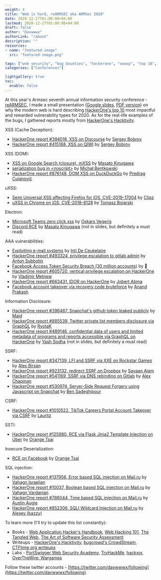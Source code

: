 ```yaml
---
weight: 4
title: "Web is hard, reARMSEC aka ARMSec 2020"
date: 2020-12-27T01:00:00+04:00
lastmod: 2020-12-27T01:00:00+04:00
draft: false
author: "Davwwwx"
authorLink: "/about"
description: ""
resources:
- name: "featured-image"
  src: "featured-image.png"

tags: ["web security", "bug bounties", "hackerone", "owasp", "top 10", "conferences"]
categories: ["Conferences"]

lightgallery: true
toc:
  enable: false
---
```



At this year's Armsec seventh annual information security conference - [reARMSEC](https://armsec.org), I made a small presentation ([Google slides](https://go.xss.am/armsec2020), [PDF version](https://go.xss.am/armsec2020.pdf)) on why the modern web is hard describing [HackerOne's top 10](https://www.hackerone.com/top-ten-vulnerabilities) most impactful and rewarded vulnerability types for 2020. As for the real-life examples of the bugs, I gathered reports mostly from [HackerOne's Hacktivity](https://hackerone.com/hacktivity).
<!--more-->


XSS (Cache Deception): 
- [HackerOne report #394016, XSS on Discourse](https://hackerone.com/reports/394016) by [Sergey Bobrov](https://twitter.com/black2fan)
- [HackerOne report #415168, XSS on QIWI](https://hackerone.com/reports/415168) by [Sergey Bobrov](https://twitter.com/black2fan)

XSS (DOM):
- [XSS on Google Search (closure), mXSS](https://www.youtube.com/watch?v=lG7U3fuNw3A) by [Masato Kinugawa](https://twitter.com/kinugawamasato)
- [serialization bug in &lt;noscript&gt;](https://bugs.chromium.org/p/chromium/issues/detail?id=1160635) by [Michał Bentkowski](https://twitter.com/securitymb)
- [HackerOne report #876148, DOM XSS on DuckDuckGo](https://hackerone.com/reports/876148) by [Predrag Cujanović](https://twitter.com/cujanovic)

uXSS:
- [Semi Universal XSS affecting Firefox for iOS, CVE-2019-17004](https://0x65.dev/blog/2020-03-30/cve-2019-17004-semi-universal-xss-affecting-firefox-for-ios.html) by [Cliqz](https://twitter.com/cliqz)
- [uXSS in Chrome on iOS, CVE-2018-6128](https://bugs.chromium.org/p/chromium/issues/detail?id=841105) by [Tomasz Bojarski](https://bughunter.withgoogle.com/embed/profile/c25fa487-a4df-4e2e-b877-4d31d8964b82)

Electron:
- [Microsoft Teams zero click xss](https://github.com/oskarsve/ms-teams-rce/blob/main/README.md) by [Oskars Vegeris](https://www.linkedin.com/in/oskars-vegeris-b9b283125/)
- [Discord RCE](https://mksben.l0.cm/2020/10/discord-desktop-rce.html) by [Masato Kinugawa](https://twitter.com/kinugawamasato) (not in slides, but definitely a must read)

AAA vulnerabilities:
- [Exploiting e-mail systems](https://drive.google.com/file/d/1iKL6wbp3yYwOmxEtAg1jEmuOf8RM8ty9/view) by [Inti De Ceukelaire](https://twitter.com/securinti)
- [HackerOne report #493324, privilege escalation to gitlab admin](https://hackerone.com/reports/493324) by [Anton Subbotin](https://twitter.com/ska_vans)
- [Facebook Access Token Security Breach (30 million accounts)](https://about.fb.com/news/2018/09/security-update/) by :ghost:
- [HackerOne report #605720, vertical privilege escalation on HackerOne](https://hackerone.com/reports/605720) by [Vladimir Metnew](https://twitter.com/vladimir_metnew)
- [HackerOne report #663431, IDOR on HackerOne](https://hackerone.com/reports/663431) by [Jobert Abma](https://twitter.com/jobertabma)
- [Facebook account takeover via recovery code bruteforce](https://www.youtube.com/watch?v=U3Of-jF1nWo) by [Anand Prakash](https://twitter.com/sehacure)

Information Disclosure:
- [HackerOne report #396467, Snapchat's github token leaked publicly](https://hackerone.com/reports/396467) by [Majd](https://twitter.com/th3g3nt3lman)
- [HackerOne report #885539, Twitter private list members disclosure via GraphQL](https://hackerone.com/reports/885539) by [RyotaK](https://twitter.com/ryotkak)
- [HackerOne report #489146, confidential data of users and limited metadata of programs and reports accessible via GraphQL on HackerOne](https://hackerone.com/reports/489146) by [Yash Sodha](https://twitter.com/y_sodha) (not in slides, but definitely a must read)

SSRF:
- [HackerOne report #347139, LFI and SSRF via XXE on Rockstar Games](https://hackerone.com/reports/347139) by [Alex Birsan](https://twitter.com/alxbrsn)
- [HackerOne report #923132, redirect SSRF on Dropbox](https://hackerone.com/reports/923132) by [Sayaan Alam](https://twitter.com/ehsayaan)
- [HackerOne report #541169, SSRF via DNS rebinding on Gitlab](https://hackerone.com/reports/541169) by [Alex Chapman](https://twitter.com/ajxchapman)
- [HackerOne report #530974, Server-Side Request Forgery using Javascript on Snapchat](https://hackerone.com/reports/530974) by [Ben Sadeghipour](https://twitter.com/nahamsec)

CSRF:
- [HackerOne report #1010522, TikTok Careers Portal Account Takeover via CSRF](https://hackerone.com/reports/1010522) by [Lauritz](https://twitter.com/_lauritz_)

SSTI:
- [HackerOne report #125980, RCE via Flask Jinja2 Template Injection on Uber](https://hackerone.com/reports/125980) by [Orange Tsai](https://twitter.com/orange_8361)

Insecure Deserialization:
- [RCE on Facebook](https://devco.re/blog/2020/09/12/how-I-hacked-Facebook-again-unauthenticated-RCE-on-MobileIron-MDM-en/) by [Orange Tsai](https://twitter.com/orange_8361)

SQL injection:
- [HackerOne report #137956, Error based SQL injection on Mail.ru](https://hackerone.com/reports/137956) by [Vahagn Israelian](https://twitter.com/0xKonqi)
- [HackerOne report #10037, Boolean based SQL injection on Mail.ru](https://hackerone.com/reports/10037) by [Vahagn Vardanian](https://twitter.com/vah_13)
- [HackerOne report #786044, Time based SQL injection on Mail.ru](https://hackerone.com/reports/786044) by [Austin Augie](https://twitter.com/area_fishing)
- [HackerOne report #852306, SQLI Wildcard Injection on Mail.ru](https://hackerone.com/reports/852306) by [Alexey (bazzy)](https://hackerone.com/bazzy)


To learn more (I'll try to update this list constantly):
- Books - [Web Application Hacker's Handbook](https://www.amazon.com/Web-Application-Hackers-Handbook-Exploiting/dp/1118026470), [Web Hacking 101](https://leanpub.com/web-hacking-101), [The Tangled Web](https://www.amazon.com/Tangled-Web-Securing-Modern-Applications/dp/1593273886), [The Art of Software Security Assessment](https://www.amazon.com/Art-Software-Security-Assessment-Vulnerabilities/dp/0321444426)
- Writeups - [HackerOne's Hacktivity](https://hackerone.com/hacktivity), [bugcrowd's CrowdStream](https://bugcrowd.com/crowdstream), [CTFtime.org writeups](https://ctftime.org/writeups)
- Labs - [PortSwigger Web Security Academy](https://portswigger.net/web-security), [TryHackMe](https://tryhackme.com/), [hackxor](https://hackxor.net/), [OverTheWire: Wargames](https://overthewire.org/wargames/)

Follow these twitter accounts - [https://twitter.com/davwwwx/following](https://twitter.com/davwwwx/following)
